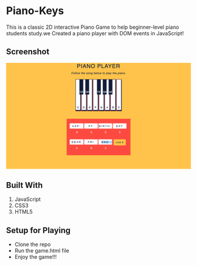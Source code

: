 # Piano-Keys
 This is a classic 2D interactive Piano Game to help beginner-level piano students study.we Created a piano player with DOM events in JavaScript!
 
 ## Screenshot
 
 ![](https://github.com/fulalsayab/Piano-Keys/blob/master/Screen%20Shot%202021-05-22%20at%203.42.32%20AM.png)
 
 
 ## Built With 
 1. JavaScript
 2. CSS3
 3. HTML5
 
## Setup for Playing

* Clone the repo
* Run the game.html file
* Enjoy the game!!!
 
 
